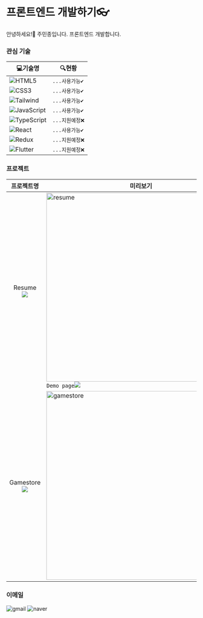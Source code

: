 # 프론트엔드 개발하기👓
안녕하세요!👋 주민종입니다. 프론트엔드 개발합니다.

### 관심 기술
| 💻기술명  | 🔍현황 |
| ------------- | ------------- |
| ![HTML5](https://img.shields.io/badge/-HTML5-E34F26?style=flat&logo=HTML5&logoColor=white)  | `...사용가능✔️` |
| ![CSS3](https://img.shields.io/badge/-CSS3-1572B6?style=flat&logo=HTML5&logoColor=white)  | `...사용가능✔️` |
| ![Tailwind](https://img.shields.io/badge/-Tailwind-06B6D4?style=flat&logo=TailwindCSS&logoColor=white)  | `...사용가능✔️` |
| ![JavaScript](https://img.shields.io/badge/-JavaScript-F7DF1E?style=flat&logo=JavaScript&logoColor=black)  | `...사용가능✔️` |
| ![TypeScript](https://img.shields.io/badge/-TypeScript-3178C6?style=flat&logo=TypeScript&logoColor=white)  | `...지원예정❌` |
| ![React](https://img.shields.io/badge/-React-20232a?style=flat&logo=React)  | `...사용가능✔️` |
| ![Redux](https://img.shields.io/badge/-Redux-764ABC?style=flat&logo=Redux)  | `...지원예정❌` |
| ![Flutter](https://img.shields.io/badge/-Flutter-02569B?style=flat&logo=Flutter)  | `...지원예정❌` |

### 프로젝트
| 프로젝트명 | 미리보기 |
| :---: | --- |
| Resume</br><a href="https://github.com/wnalsals123/Resume_Project"><img src="https://img.shields.io/badge/-GitHub-181717?style=flat&logo=GitHub&logoColor=white"></img></a> | <img src="https://user-images.githubusercontent.com/44563747/192572418-c270d9ca-b559-46cc-833f-06fded77c92c.png" alt="resume" width='500'></img></br>`Demo page`<img src="https://img.shields.io/badge/-GitHub-181717?style=flat&logo=GitHub&logoColor=white"> |
| Gamestore</br><a href="https://github.com/wnalsals123/GameStore_Project"><img src="https://img.shields.io/badge/-GitHub-181717?style=flat&logo=GitHub&logoColor=white"></img></a> | <img src="https://user-images.githubusercontent.com/44563747/192572414-8a338adf-b9a3-41b9-8c41-c9525ad66712.png" alt="gamestore" width='500'></img> |

### 이메일
![gmail](https://img.shields.io/badge/-wnalsals1127@gmail.com-EA4335?style=flat&logo=gmail&logoColor=white)
![naver](https://img.shields.io/badge/-wnalsals12@naver.com-03C75A?style=flat&logo=naver&logoColor=white)
